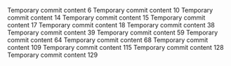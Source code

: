 Temporary commit content 6
Temporary commit content 10
Temporary commit content 14
Temporary commit content 15
Temporary commit content 17
Temporary commit content 18
Temporary commit content 38
Temporary commit content 39
Temporary commit content 59
Temporary commit content 64
Temporary commit content 68
Temporary commit content 109
Temporary commit content 115
Temporary commit content 128
Temporary commit content 129
